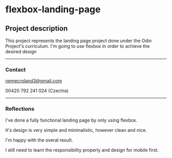 # flexbox-landing-page

## Project description

This project represents the landing page project done under the Odin Project's curriculum.
I'm going to use flexbox in order to achieve the desired design

---

### Contact

nemecroland3@gmail.com

00420 792 241 024 (Czechia)

---

### Reflections

I've done a fully functional landing page by only using flexbox.

It's design is very simple and minimalistic, however clean and nice.

I'm happy with the overal result.

I still need to learn the responsibility properly and design for mobile first.
